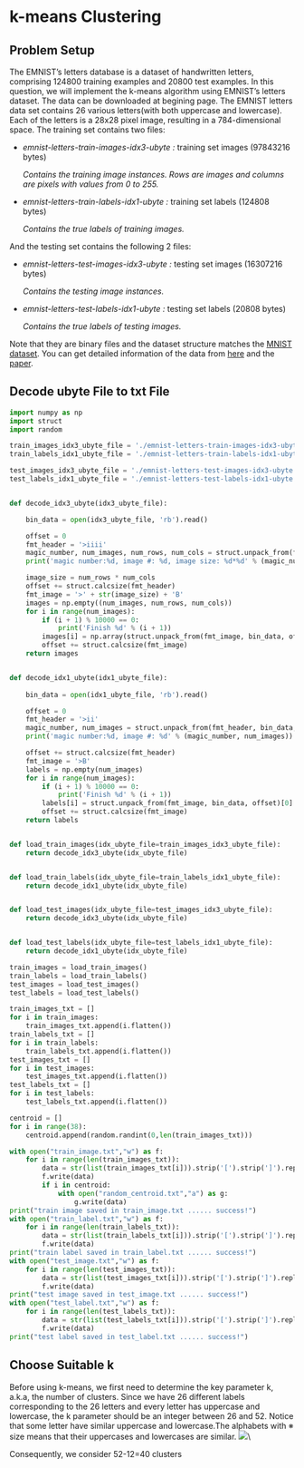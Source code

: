 # k-means Clustering
## Problem Setup
The EMNIST’s letters database is a dataset of handwritten letters, comprising 124800 training
examples and 20800 test examples. In this question, we will implement the k-means algorithm using EMNIST’s letters dataset. The data can be downloaded at begining page. The EMNIST letters data set contains 26 various letters(with both uppercase and lowercase). Each of the letters is a 28x28 pixel image, resulting in a 784-dimensional space. The training set contains two files:
- *emnist-letters-train-images-idx3-ubyte :* training set images (97843216 bytes)
  
  *Contains the training image instances. Rows are images and columns are pixels with values from 0 to 255.*

- *emnist-letters-train-labels-idx1-ubyte :* training set labels (124808 bytes)
  
  *Contains the true labels of training images.*

And the testing set contains the following 2 files:
- *emnist-letters-test-images-idx3-ubyte :* testing set images (16307216 bytes)
  
  *Contains the testing image instances.*

- *emnist-letters-test-labels-idx1-ubyte :* testing set labels (20808 bytes)
  
  *Contains the true labels of testing images.*

Note that they are binary files and the dataset structure matches the [MNIST dataset](http://yann.lecun.com/exdb/mnist/). You can get detailed information of the data from [here](
https://www.nist.gov/itl/products-and-services/emnist-dataset/) and the [paper](https://arxiv.org/pdf/1702.05373v1.pdf).
## Decode ubyte File to txt File
```python
import numpy as np
import struct
import random

train_images_idx3_ubyte_file = './emnist-letters-train-images-idx3-ubyte'
train_labels_idx1_ubyte_file = './emnist-letters-train-labels-idx1-ubyte'

test_images_idx3_ubyte_file = './emnist-letters-test-images-idx3-ubyte'
test_labels_idx1_ubyte_file = './emnist-letters-test-labels-idx1-ubyte'


def decode_idx3_ubyte(idx3_ubyte_file):

    bin_data = open(idx3_ubyte_file, 'rb').read()

    offset = 0
    fmt_header = '>iiii'
    magic_number, num_images, num_rows, num_cols = struct.unpack_from(fmt_header, bin_data, offset)
    print('magic number:%d, image #: %d, image size: %d*%d' % (magic_number, num_images, num_rows, num_cols))

    image_size = num_rows * num_cols
    offset += struct.calcsize(fmt_header)
    fmt_image = '>' + str(image_size) + 'B'
    images = np.empty((num_images, num_rows, num_cols))
    for i in range(num_images):
        if (i + 1) % 10000 == 0:
            print('Finish %d' % (i + 1))
        images[i] = np.array(struct.unpack_from(fmt_image, bin_data, offset)).reshape((num_rows, num_cols))
        offset += struct.calcsize(fmt_image)
    return images


def decode_idx1_ubyte(idx1_ubyte_file):
    
    bin_data = open(idx1_ubyte_file, 'rb').read()

    offset = 0
    fmt_header = '>ii'
    magic_number, num_images = struct.unpack_from(fmt_header, bin_data, offset)
    print('magic number:%d, image #: %d' % (magic_number, num_images))

    offset += struct.calcsize(fmt_header)
    fmt_image = '>B'
    labels = np.empty(num_images)
    for i in range(num_images):
        if (i + 1) % 10000 == 0:
            print('Finish %d' % (i + 1))
        labels[i] = struct.unpack_from(fmt_image, bin_data, offset)[0]
        offset += struct.calcsize(fmt_image)
    return labels


def load_train_images(idx_ubyte_file=train_images_idx3_ubyte_file):
    return decode_idx3_ubyte(idx_ubyte_file)


def load_train_labels(idx_ubyte_file=train_labels_idx1_ubyte_file):
    return decode_idx1_ubyte(idx_ubyte_file)


def load_test_images(idx_ubyte_file=test_images_idx3_ubyte_file):
    return decode_idx3_ubyte(idx_ubyte_file)


def load_test_labels(idx_ubyte_file=test_labels_idx1_ubyte_file):
    return decode_idx1_ubyte(idx_ubyte_file)

train_images = load_train_images()
train_labels = load_train_labels()
test_images = load_test_images()
test_labels = load_test_labels()

train_images_txt = []
for i in train_images:
    train_images_txt.append(i.flatten())
train_labels_txt = []
for i in train_labels:
    train_labels_txt.append(i.flatten())
test_images_txt = []
for i in test_images:
    test_images_txt.append(i.flatten())
test_labels_txt = []
for i in test_labels:
    test_labels_txt.append(i.flatten())

centroid = []
for i in range(38):
    centroid.append(random.randint(0,len(train_images_txt)))

with open("train_image.txt","w") as f:
    for i in range(len(train_images_txt)):
        data = str(list(train_images_txt[i])).strip('[').strip(']').replace(',','').replace('\'','')+'\n'
        f.write(data)
        if i in centroid:
            with open("random_centroid.txt","a") as g:
                g.write(data)
print("train image saved in train_image.txt ...... success!")
with open("train_label.txt","w") as f:
    for i in range(len(train_labels_txt)):
        data = str(list(train_labels_txt[i])).strip('[').strip(']').replace(',','').replace('\'','')+'\n'
        f.write(data)
print("train label saved in train_label.txt ...... success!")
with open("test_image.txt","w") as f:
    for i in range(len(test_images_txt)):
        data = str(list(test_images_txt[i])).strip('[').strip(']').replace(',','').replace('\'','')+'\n'
        f.write(data)
print("test image saved in test_image.txt ...... success!")
with open("test_label.txt","w") as f:
    for i in range(len(test_labels_txt)):
        data = str(list(test_labels_txt[i])).strip('[').strip(']').replace(',','').replace('\'','')+'\n'
        f.write(data)
print("test label saved in test_label.txt ...... success!")
```
## Choose Suitable k
Before using k-means, we first need to determine the key parameter k, a.k.a, the number of clusters. Since we have 26 different labels corresponding to the 26 letters and every letter has uppercase and lowercase, the k parameter should be an integer between 26 and 52. Notice that some letter have similar uppercase and lowercase.The alphabets with ※ size means that their uppercases and lowercases are similar. 
![](pic/cluster,jpg)\

Consequently, we consider 52-12=40 clusters